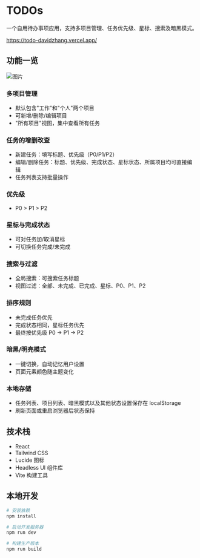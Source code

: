 # TODOs 

一个自用待办事项应用，支持多项目管理、任务优先级、星标、搜索及暗黑模式。

https://todo-davidzhang.vercel.app/

## 功能一览

![图片](https://github.com/user-attachments/assets/7d092b7b-4faf-4168-bbaf-94a9a88fec88)

### 多项目管理
- 默认包含"工作"和"个人"两个项目
- 可新增/删除/编辑项目
- "所有项目"视图，集中查看所有任务

### 任务的增删改查
- 新建任务：填写标题、优先级（P0/P1/P2）
- 编辑/删除任务：标题、优先级、完成状态、星标状态、所属项目均可直接编辑
- 任务列表支持批量操作

### 优先级
- P0 > P1 > P2

### 星标与完成状态
- 可对任务加/取消星标
- 可切换任务完成/未完成

### 搜索与过滤
- 全局搜索：可搜索任务标题
- 视图过滤：全部、未完成、已完成、星标、P0、P1、P2

### 排序规则
- 未完成任务优先
- 完成状态相同，星标任务优先
- 最终按优先级 P0 → P1 → P2

### 暗黑/明亮模式
- 一键切换，自动记忆用户设置
- 页面元素颜色随主题变化

### 本地存储
- 任务列表、项目列表、暗黑模式以及其他状态设置保存在 localStorage
- 刷新页面或重启浏览器后状态保持

## 技术栈
- React
- Tailwind CSS
- Lucide 图标
- Headless UI 组件库
- Vite 构建工具

## 本地开发

```bash
# 安装依赖
npm install

# 启动开发服务器
npm run dev

# 构建生产版本
npm run build
```
